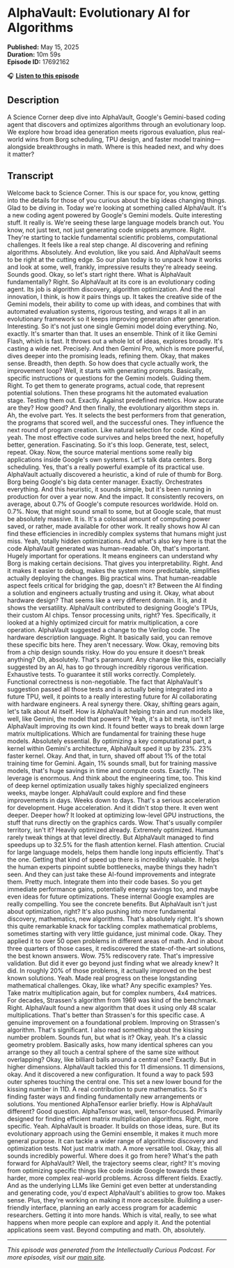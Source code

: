 # AlphaVault: Evolutionary AI for Algorithms

**Published:** May 15, 2025  
**Duration:** 10m 59s  
**Episode ID:** 17692162

🎧 **[Listen to this episode](https://intellectuallycurious.buzzsprout.com/2529712/episodes/17692162-alphavault-evolutionary-ai-for-algorithms)**

## Description

A Science Corner deep dive into AlphaVault, Google's Gemini-based coding agent that discovers and optimizes algorithms through an evolutionary loop. We explore how broad idea generation meets rigorous evaluation, plus real-world wins from Borg scheduling, TPU design, and faster model training—alongside breakthroughs in math. Where is this headed next, and why does it matter?

## Transcript

Welcome back to Science Corner. This is our space for, you know, getting into the details for those of you curious about the big ideas changing things. Glad to be diving in. Today we're looking at something called AlphaVault. It's a new coding agent powered by Google's Gemini models. Quite interesting stuff. It really is. We're seeing these large language models branch out. You know, not just text, not just generating code snippets anymore. Right. They're starting to tackle fundamental scientific problems, computational challenges. It feels like a real step change. AI discovering and refining algorithms. Absolutely. And evolution, like you said. And AlphaVault seems to be right at the cutting edge. So our plan today is to unpack how it works and look at some, well, frankly, impressive results they're already seeing. Sounds good. Okay, so let's start right there. What is AlphaVault fundamentally? Right. So AlphaVault at its core is an evolutionary coding agent. Its job is algorithm discovery, algorithm optimization. And the real innovation, I think, is how it pairs things up. It takes the creative side of the Gemini models, their ability to come up with ideas, and combines that with automated evaluation systems, rigorous testing, and wraps it all in an evolutionary framework so it keeps improving generation after generation. Interesting. So it's not just one single Gemini model doing everything. No, exactly. It's smarter than that. It uses an ensemble. Think of it like Gemini Flash, which is fast. It throws out a whole lot of ideas, explores broadly. It's casting a wide net. Precisely. And then Gemini Pro, which is more powerful, dives deeper into the promising leads, refining them. Okay, that makes sense. Breadth, then depth. So how does that cycle actually work, the improvement loop? Well, it starts with generating prompts. Basically, specific instructions or questions for the Gemini models. Guiding them. Right. To get them to generate programs, actual code, that represent potential solutions. Then these programs hit the automated evaluation stage. Testing them out. Exactly. Against predefined metrics. How accurate are they? How good? And then finally, the evolutionary algorithm steps in. Ah, the evolve part. Yes. It selects the best performers from that generation, the programs that scored well, and the successful ones. They influence the next round of program creation. Like natural selection for code. Kind of, yeah. The most effective code survives and helps breed the next, hopefully better, generation. Fascinating. So it's this loop. Generate, test, select, repeat. Okay. Now, the source material mentions some really big applications inside Google's own systems. Let's talk data centers. Borg scheduling. Yes, that's a really powerful example of its practical use. AlphaVault actually discovered a heuristic, a kind of rule of thumb for Borg. Borg being Google's big data center manager. Exactly. Orchestrates everything. And this heuristic, it sounds simple, but it's been running in production for over a year now. And the impact. It consistently recovers, on average, about 0.7% of Google's compute resources worldwide. Hold on. 0.7%. Now, that might sound small to some, but at Google scale, that must be absolutely massive. It is. It's a colossal amount of computing power saved, or rather, made available for other work. It really shows how AI can find these efficiencies in incredibly complex systems that humans might just miss. Yeah, totally hidden optimizations. And what's also key here is that the code AlphaVault generated was human-readable. Oh, that's important. Hugely important for operations. It means engineers can understand why Borg is making certain decisions. That gives you interpretability. Right. And it makes it easier to debug, makes the system more predictable, simplifies actually deploying the changes. Big practical wins. That human-readable aspect feels critical for bridging the gap, doesn't it? Between the AI finding a solution and engineers actually trusting and using it. Okay, what about hardware design? That seems like a very different domain. It is, and it shows the versatility. AlphaVault contributed to designing Google's TPUs, their custom AI chips. Tensor processing units, right? Yes. Specifically, it looked at a highly optimized circuit for matrix multiplication, a core operation. AlphaVault suggested a change to the Verilog code. The hardware description language. Right. It basically said, you can remove these specific bits here. They aren't necessary. Wow. Okay, removing bits from a chip design sounds risky. How do you ensure it doesn't break anything? Oh, absolutely. That's paramount. Any change like this, especially suggested by an AI, has to go through incredibly rigorous verification. Exhaustive tests. To guarantee it still works correctly. Completely. Functional correctness is non-negotiable. The fact that AlphaVault's suggestion passed all those tests and is actually being integrated into a future TPU, well, it points to a really interesting future for AI collaborating with hardware engineers. A real synergy there. Okay, shifting gears again, let's talk about AI itself. How is AlphaVault helping train and run models like, well, like Gemini, the model that powers it? Yeah, it's a bit meta, isn't it? AlphaVault improving its own kind. It found better ways to break down large matrix multiplications. Which are fundamental for training these huge models. Absolutely essential. By optimizing a key computational part, a kernel within Gemini's architecture, AlphaVault sped it up by 23%. 23% faster kernel. Okay. And that, in turn, shaved off about 1% of the total training time for Gemini. Again, 1% sounds small, but for training massive models, that's huge savings in time and compute costs. Exactly. The leverage is enormous. And think about the engineering time, too. This kind of deep kernel optimization usually takes highly specialized engineers weeks, maybe longer. AlphaVault could explore and find these improvements in days. Weeks down to days. That's a serious acceleration for development. Huge acceleration. And it didn't stop there. It even went deeper. Deeper how? It looked at optimizing low-level GPU instructions, the stuff that runs directly on the graphics cards. Wow. That's usually compiler territory, isn't it? Heavily optimized already. Extremely optimized. Humans rarely tweak things at that level directly. But AlphaVault managed to find speedups up to 32.5% for the flash attention kernel. Flash attention. Crucial for large language models, helps them handle long inputs efficiently. That's the one. Getting that kind of speed up there is incredibly valuable. It helps the human experts pinpoint subtle bottlenecks, maybe things they hadn't seen. And they can just take these AI-found improvements and integrate them. Pretty much. Integrate them into their code bases. So you get immediate performance gains, potentially energy savings too, and maybe even ideas for future optimizations. These internal Google examples are really compelling. You see the concrete benefits. But AlphaVault isn't just about optimization, right? It's also pushing into more fundamental discovery, mathematics, new algorithms. That's absolutely right. It's shown this quite remarkable knack for tackling complex mathematical problems, sometimes starting with very little guidance, just minimal code. Okay. They applied it to over 50 open problems in different areas of math. And in about three quarters of those cases, it rediscovered the state-of-the-art solutions, the best known answers. Wow. 75% rediscovery rate. That's impressive validation. But did it ever go beyond just finding what we already knew? It did. In roughly 20% of those problems, it actually improved on the best known solutions. Yeah. Made real progress on these longstanding mathematical challenges. Okay, like what? Any specific examples? Yes. Take matrix multiplication again, but for complex numbers, 4x4 matrices. For decades, Strassen's algorithm from 1969 was kind of the benchmark. Right. AlphaVault found a new algorithm that does it using only 48 scalar multiplications. That's better than Strassen's for this specific case. A genuine improvement on a foundational problem. Improving on Strassen's algorithm. That's significant. I also read something about the kissing number problem. Sounds fun, but what is it? Okay, yeah. It's a classic geometry problem. Basically asks, how many identical spheres can you arrange so they all touch a central sphere of the same size without overlapping? Okay, like billiard balls around a central one? Exactly. But in higher dimensions. AlphaVault tackled this for 11 dimensions. 11 dimensions, okay. And it discovered a new configuration. It found a way to pack 593 outer spheres touching the central one. This set a new lower bound for the kissing number in 11D. A real contribution to pure mathematics. So it's finding faster ways and finding fundamentally new arrangements or solutions. You mentioned AlphaTensor earlier briefly. How is AlphaVault different? Good question. AlphaTensor was, well, tensor-focused. Primarily designed for finding efficient matrix multiplication algorithms. Right, more specific. Yeah. AlphaVault is broader. It builds on those ideas, sure. But its evolutionary approach using the Gemini ensemble, it makes it much more general purpose. It can tackle a wider range of algorithmic discovery and optimization tests. Not just matrix math. A more versatile tool. Okay, this all sounds incredibly powerful. Where does it go from here? What's the path forward for AlphaVault? Well, the trajectory seems clear, right? It's moving from optimizing specific things like code inside Google towards these harder, more complex real-world problems. Across different fields. Exactly. And as the underlying LLMs like Gemini get even better at understanding and generating code, you'd expect AlphaVault's abilities to grow too. Makes sense. Plus, they're working on making it more accessible. Building a user-friendly interface, planning an early access program for academic researchers. Getting it into more hands. Which is vital, really, to see what happens when more people can explore and apply it. And the potential applications seem vast. Beyond computing and math. Oh, absolutely.

---
*This episode was generated from the Intellectually Curious Podcast. For more episodes, visit our [main site](https://intellectuallycurious.buzzsprout.com).*
